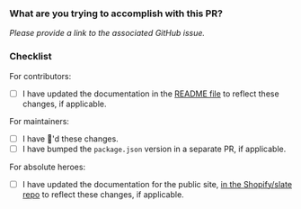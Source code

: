 ### What are you trying to accomplish with this PR?

*Please provide a link to the associated GitHub issue.*


### Checklist
For contributors:
- [ ] I have updated the documentation in the [README file](https://github.com/Shopify/slate-cli/blob/master/README.md) to reflect these 
changes, if applicable.

For maintainers:
- [ ] I have :tophat:'d these changes.
- [ ] I have bumped the `package.json` version in a separate PR, if applicable.

For absolute heroes:
- [ ] I have updated the documentation for the public site, [in the Shopify/slate repo](https://github.com/Shopify/slate/blob/master/CONTRIBUTING.md#documentation) to reflect these 
changes, if applicable.
